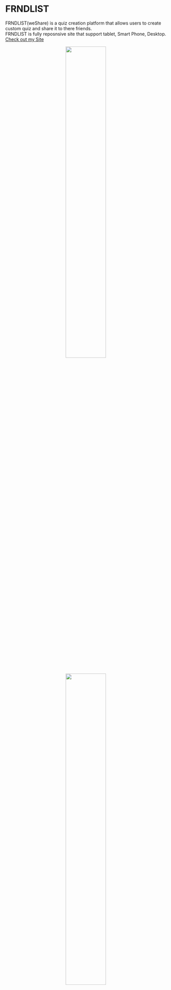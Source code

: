 # FRNDLIST
FRNDLIST(weShare) is a quiz creation platform that allows users to create custom quiz and share it to there friends.
<br/>
FRNDLIST is fully reposnsive site that support tablet, Smart Phone, Desktop.
<a href="https://yourbuddyxyz.000webhostapp.com/weShare/">Check out my Site</a>
<p align="center">
  <img src="https://user-images.githubusercontent.com/70664666/137780491-0e4dca85-9c0f-4216-8b11-fd7f850f7360.png" width="50%" height="50%" />
</p>
<p align="center">
  <img src="https://user-images.githubusercontent.com/70664666/137780485-cf8fe17e-c7c7-40b6-a317-1c782672d79c.png" width="50%" height="50%" />
</p>
<p align="center">
  <img src="https://user-images.githubusercontent.com/70664666/137780495-391225ec-2a4a-4e5e-8f52-04b4836523f4.png" width="50%" height="50%" />
</p>
<p align="center">
  <img src="https://user-images.githubusercontent.com/70664666/137780498-855e1ffb-a1d7-42b5-b878-d697bef68662.png" width="50%" height="50%" />
</p>
<p align="center">
  <img src="https://user-images.githubusercontent.com/70664666/137780503-4719630e-991f-4c89-be80-c0263a0b0db9.png" width="50%" height="50%" />
</p>
<p align="center">
  <img src="https://user-images.githubusercontent.com/70664666/137780521-a03b4191-9aaf-4a4a-87a7-e9675692fb22.png" width="50%" height="50%" />
</p>
<p align="center">
  <img src="https://user-images.githubusercontent.com/70664666/137780528-97ec2705-0b15-49fb-ad70-8b3b46aeb533.png" width="50%" height="50%" />
</p>
<p align="center">
  <img src="https://user-images.githubusercontent.com/70664666/137780538-8c96618f-f5e3-413e-8b35-82031e6783b4.png" width="50%" height="50%" />
</p>
<p align="center">
  <img src="https://user-images.githubusercontent.com/70664666/137780548-8f99ba45-d898-439e-9e32-fcfff8442598.png" width="50%" height="50%" />
</p>
<p align="center">
  <img src="https://user-images.githubusercontent.com/70664666/137780554-079dd414-7701-46a4-be6d-4e241fe93bf4.png" width="50%" height="50%" />
</p>
<p align="center">
  <img src="https://user-images.githubusercontent.com/70664666/137780565-5d91cb47-db44-4a2a-9ecc-a82ca222d37f.png" width="50%" height="50%" />
</p>
<p align="center">
  <img src="https://user-images.githubusercontent.com/70664666/137780586-23181bc0-9c03-46da-be59-1481e8b00591.png" width="50%" height="50%" />
</p>



